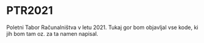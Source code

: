 # PTR2021
Poletni Tabor Računalništva v letu 2021. Tukaj gor bom objavljal vse kode, ki jih bom tam oz. za ta namen napisal.
